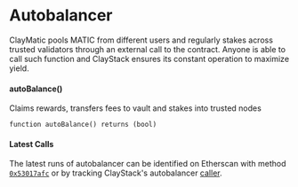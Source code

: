 # Autobalancer

ClayMatic pools MATIC from different users and regularly stakes across trusted validators through an external call to the contract. Anyone is able to call such function and ClayStack ensures its constant operation to maximize yield.

#### autoBalance()

Claims rewards, transfers fees to vault and stakes into trusted nodes

```solidity
function autoBalance() returns (bool)
```

#### Latest Calls
The latest runs of autobalancer can be identified on Etherscan with method [`0x53017afc`](https://etherscan.io/address/0x91730940DCE63a7C0501cEDfc31D9C28bcF5F905) or by tracking ClayStack's autobalancer [caller](https://etherscan.io/address/0x83e58c288059cbf489f606401dc4b7ca6167d2f2).